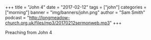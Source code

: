 +++
title = "John 4"
date = "2017-02-12"
tags = ["john"]
categories = ["morning"]
banner = "img/banners/john.png"
author = "Sam Smith"
podcast = "http://longmeadow-church.org.uk/files/mp3/20170212sermonweb.mp3"
+++

Preaching from John 4
